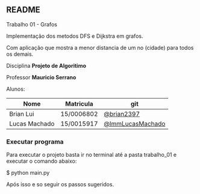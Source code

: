 ## README

Trabalho 01 - Grafos

Implementação dos metodos DFS e Dijkstra em grafos.

Com aplicação que mostra a menor distancia de um no (cidade) para todos os demais.


Disciplina **Projeto de Algoritimo**

Professor **Mauricio Serrano**

Alunos:

|Nome|Matricula|git|
|--|--|--|
|Brian Lui |15/0006802|[@brian2397](https://github.com/Brian2397)|
|Lucas Machado |15/0015917|[@lmmLucasMachado](https://github.com/lmmLucasMachado)|

### Executar programa

Para executar o projeto basta ir no terminal até a pasta trabalho_01 e executar o comando abaixo:

$ python main.py

Após isso e so seguir os passos sugeridos.
